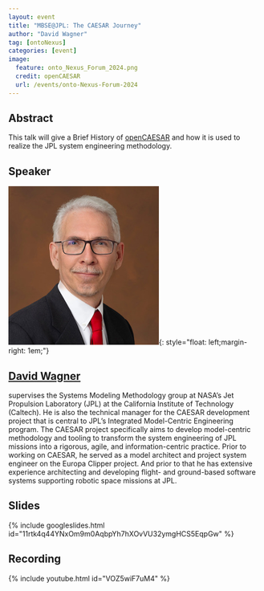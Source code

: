 ```yaml
---
layout: event
title: "MBSE@JPL: The CAESAR Journey"
author: "David Wagner"
tag: [ontoNexus]
categories: [event]
image:
  feature: onto_Nexus_Forum_2024.png
  credit: openCAESAR
  url: /events/onto-Nexus-Forum-2024
---
```


## Abstract

This talk will give a Brief History of [openCAESAR]() and how it is used to realize the JPL system engineering methodology.

## Speaker

![David Wagner](img/Wagner.jpg){: style="float: left;margin-right: 1em;"}

<h2><a href="mailto:david.a.wagner@jpl.nasa.gov">David Wagner</a></h2> supervises the Systems Modeling Methodology group at NASA’s Jet Propulsion Laboratory (JPL) at the California Institute of Technology (Caltech). He is also the technical manager for the CAESAR development project that is central to JPL’s Integrated Model-Centric Engineering program. The CAESAR project specifically aims to develop model-centric methodology and tooling to transform the system engineering of JPL missions into a rigorous, agile, and information-centric practice. Prior to working on CAESAR, he served as a model architect and project system engineer on the Europa Clipper project. And prior to that he has extensive experience architecting and developing flight- and ground-based software systems supporting robotic space missions at JPL.

## Slides

{% include googleslides.html id="11rtk4q44YNxOm9m0AqbpYh7hXOvVU32ymgHCS5EqpGw" %}

## Recording

{% include youtube.html id="VOZ5wiF7uM4" %}